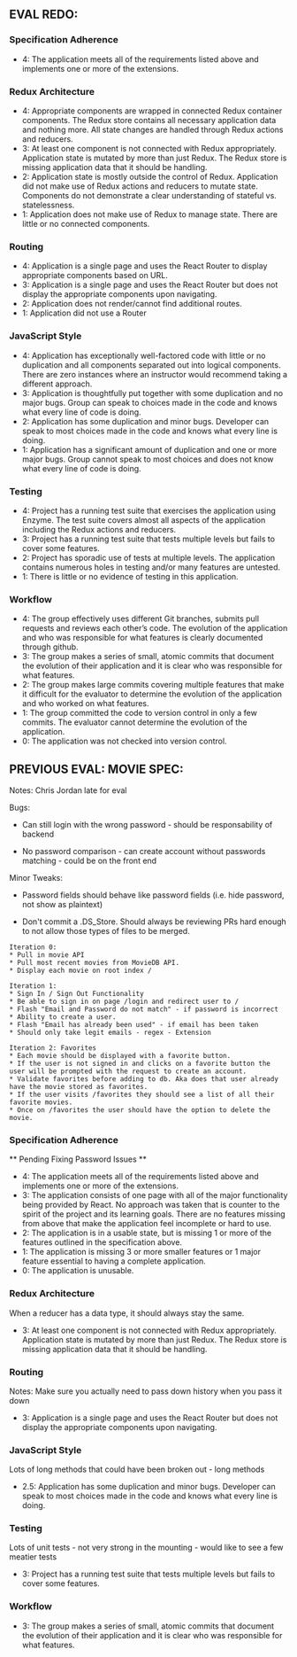 ## EVAL REDO:

### Specification Adherence  

* 4: The application meets all of the requirements listed above and implements one or more of the extensions.

### Redux Architecture

* 4: Appropriate components are wrapped in connected Redux container components. The Redux store contains all necessary application data and nothing more. All state changes are handled through Redux actions and reducers.
* 3: At least one component is not connected with Redux appropriately. Application state is mutated by more than just Redux. The Redux store is missing application data that it should be handling.
* 2: Application state is mostly outside the control of Redux. Application did not make use of Redux actions and reducers to mutate state. Components do not demonstrate a clear understanding of stateful vs. statelessness.
* 1: Application does not make use of Redux to manage state. There are little or no connected components.

### Routing

* 4: Application is a single page and uses the React Router to display appropriate components based on URL.
* 3: Application is a single page and uses the React Router but does not display the appropriate components upon navigating.
* 2: Application does not render/cannot find additional routes.
* 1: Application did not use a Router


### JavaScript Style

* 4: Application has exceptionally well-factored code with little or no duplication and all components separated out into logical components. There are zero instances where an instructor would recommend taking a different approach.
* 3: Application is thoughtfully put together with some duplication and no major bugs. Group can speak to choices made in the code and knows what every line of code is doing.
* 2: Application has some duplication and minor bugs. Developer can speak to most choices made in the code and knows what every line is doing.
* 1: Application has a significant amount of duplication and one or more major bugs. Group cannot speak to most choices and does not know what every line of code is doing.


### Testing

* 4: Project has a running test suite that exercises the application using Enzyme. The test suite covers almost all aspects of the application including the Redux actions and reducers.
* 3: Project has a running test suite that tests multiple levels but fails to cover some features.
* 2: Project has sporadic use of tests at multiple levels. The application contains numerous holes in testing and/or many features are untested.
* 1: There is little or no evidence of testing in this application.

### Workflow

* 4: The group effectively uses different Git branches, submits pull requests and reviews each other’s code. The evolution of the application and who was responsible for what features is clearly documented through github.
* 3: The group makes a series of small, atomic commits that document the evolution of their application and it is clear who was responsible for what features.
* 2: The group makes large commits covering multiple features that make it difficult for the evaluator to determine the evolution of the application and who worked on what features.
* 1: The group committed the code to version control in only a few commits. The evaluator cannot determine the evolution of the application.
* 0: The application was not checked into version control.



## PREVIOUS EVAL: MOVIE SPEC:

Notes: Chris Jordan late for eval

Bugs: 

- Can still login with the wrong password - should be responsability of backend

- No password comparison - can create account without passwords matching - could be on the front end

Minor Tweaks: 

- Password fields should behave like password fields (i.e. hide password, not show as plaintext)

- Don't commit a .DS_Store. Should always be reviewing PRs hard enough to not allow those types of files to be merged.


```
Iteration 0:
* Pull in movie API
* Pull most recent movies from MovieDB API.
* Display each movie on root index /

Iteration 1:
* Sign In / Sign Out Functionality
* Be able to sign in on page /login and redirect user to /
* Flash "Email and Password do not match" - if password is incorrect
* Ability to create a user.
* Flash "Email has already been used" - if email has been taken
* Should only take legit emails - regex - Extension

Iteration 2: Favorites
* Each movie should be displayed with a favorite button.
* If the user is not signed in and clicks on a favorite button the user will be prompted with the request to create an account.
* Validate favorites before adding to db. Aka does that user already have the movie stored as favorites.
* If the user visits /favorites they should see a list of all their favorite movies.
* Once on /favorites the user should have the option to delete the movie.
```

### Specification Adherence  

** Pending Fixing Password Issues **

* 4: The application meets all of the requirements listed above and implements one or more of the extensions.
* 3: The application consists of one page with all of the major functionality being provided by React. No approach was taken that is counter to the spirit of the project and its learning goals. There are no features missing from above that make the application feel incomplete or hard to use.
* 2: The application is in a usable state, but is missing 1 or more of the features outlined in the specification above.
* 1: The application is missing 3 or more smaller features or 1 major feature essential to having a complete application.
* 0: The application is unusable.

### Redux Architecture

When a reducer has a data type, it should always stay the same.

* 3: At least one component is not connected with Redux appropriately. Application state is mutated by more than just Redux. The Redux store is missing application data that it should be handling.

### Routing

Notes: Make sure you actually need to pass down history when you pass it down

* 3: Application is a single page and uses the React Router but does not display the appropriate components upon navigating.

### JavaScript Style

Lots of long methods that could have been broken out - long methods

* 2.5: Application has some duplication and minor bugs. Developer can speak to most choices made in the code and knows what every line is doing.

### Testing

Lots of unit tests - not very strong in the mounting - would like to see a few meatier tests

* 3: Project has a running test suite that tests multiple levels but fails to cover some features.

### Workflow

* 3: The group makes a series of small, atomic commits that document the evolution of their application and it is clear who was responsible for what features.
